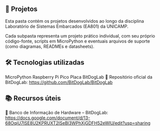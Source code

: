 ## 📂 Projetos
Esta pasta contém os projetos desenvolvidos ao longo da disciplina Laboratório de Sistemas Embarcados (EA801) da UNICAMP.

Cada subpasta representa um projeto prático individual, com seu próprio código-fonte, scripts em MicroPython e eventuais arquivos de suporte (como diagramas, READMEs e datasheets).

## 🛠 Tecnologias utilizadas
MicroPython
Raspberry Pi Pico
Placa BitDogLab
🔗 Repositório oficial da BitDogLab: https://github.com/BitDogLab/BitDogLab

## 📚 Recursos úteis
🔗 Banco de Informação de Hardware – BitDogLab: https://docs.google.com/document/d/13-68OqiU7ISE8U2KPRUXT2ISeBl3WPhXjGDFH52eWlU/edit?usp=sharing
